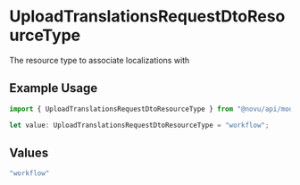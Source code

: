 # UploadTranslationsRequestDtoResourceType

The resource type to associate localizations with

## Example Usage

```typescript
import { UploadTranslationsRequestDtoResourceType } from "@novu/api/models/components";

let value: UploadTranslationsRequestDtoResourceType = "workflow";
```

## Values

```typescript
"workflow"
```